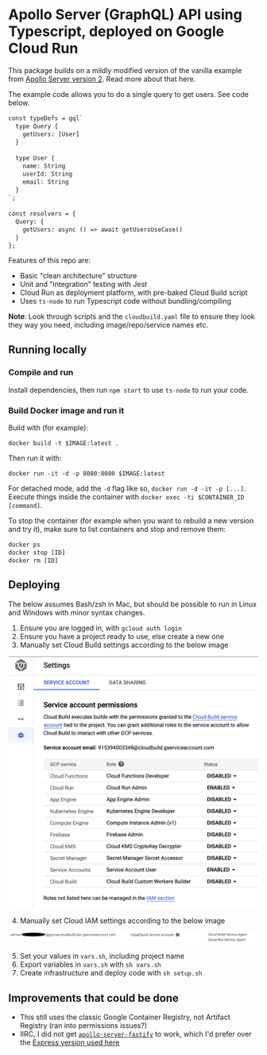 # Apollo Server (GraphQL) API using Typescript, deployed on Google Cloud Run

This package builds on a mildly modified version of the vanilla example from [Apollo Server version 2](https://www.apollographql.com/docs/apollo-server/getting-started/). Read more about that here.

The example code allows you to do a single query to get users. See code below.

```
const typeDefs = gql`
  type Query {
    getUsers: [User]
  }

  type User {
    name: String
    userId: String
    email: String
  }
`;

const resolvers = {
  Query: {
    getUsers: async () => await getUsersUseCase()
  }
};
```

Features of this repo are:

- Basic "clean architecture" structure
- Unit and "integration" testing with Jest
- Cloud Run as deployment platform, with pre-baked Cloud Build script
- Uses `ts-node` to run Typescript code without bundling/compiling

**Note**: Look through scripts and the `cloudbuild.yaml` file to ensure they look they way you need, including image/repo/service names etc.

## Running locally

### Compile and run

Install dependencies, then run `npm start` to use `ts-node` to run your code.

### Build Docker image and run it

Build with (for example):

```
docker build -t $IMAGE:latest .
```

Then run it with:

```
docker run -it -d -p 8080:8080 $IMAGE:latest
```

For detached mode, add the `-d` flag like so, `docker run -d -it -p [...]`. Execute things inside the container with `docker exec -ti $CONTAINER_ID [command]`.

To stop the container (for example when you want to rebuild a new version and try it), make sure to list containers and stop and remove them:

```
docker ps
docker stop [ID]
docker rm [ID]
```

## Deploying

The below assumes Bash/zsh in Mac, but should be possible to run in Linux and Windows with minor syntax changes.

1. Ensure you are logged in, with `gcloud auth login`
2. Ensure you have a project ready to use, else create a new one
3. Manually set Cloud Build settings according to the below image

![Cloud Build settings](docs/cloud-build-service-account-permissions.png 'Cloud Build settings')

4. Manually set Cloud IAM settings according to the below image

![Cloud IAM roles](docs/iam-roles.png 'Cloud IAM roles')

5. Set your values in `vars.sh`, including project name
6. Export variables in `vars.sh` with `sh vars.sh`
7. Create infrastructure and deploy code with `sh setup.sh`

## Improvements that could be done

- This still uses the classic Google Container Registry, not Artifact Registry (ran into permissions issues?)
- IIRC, I did not get [`apollo-server-fastify`](https://www.npmjs.com/package/apollo-server-fastify) to work, which I'd prefer over the [Express version used here](https://www.npmjs.com/package/apollo-server-express)
